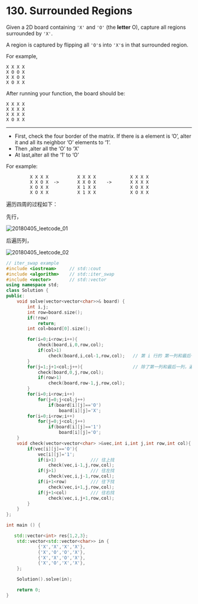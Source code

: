 # 130. Surrounded Regions

Given a 2D board containing `'X'` and `'O'` (the **letter** O), capture all regions surrounded by `'X'`.

A region is captured by flipping all `'O'`s into `'X'`s in that surrounded region.

For example,

```
X X X X
X O O X
X X O X
X O X X

```

After running your function, the board should be:

```
X X X X
X X X X
X X X X
X O X X
```



------



- First, check the four border of the matrix. If there is a element is
  ’O’, alter it and all its neighbor ‘O’ elements to ‘1’.
- Then ,alter all the ‘O’ to ‘X’
- At last,alter all the ‘1’ to ‘O’

For example:

```
         X X X X           X X X X             X X X X
         X X O X  ->       X X O X    ->       X X X X
         X O X X           X 1 X X             X O X X
         X O X X           X 1 X X             X O X X
```

遍历四周的过程如下：

先行，

![20180405_leetcode_01](./20180405_leetcode_01.png)

后遍历列，

![20180405_leetcode_02](./20180405_leetcode_02.png)



```cpp
// iter_swap example
#include <iostream>     // std::cout
#include <algorithm>    // std::iter_swap
#include <vector>       // std::vector
using namespace std;
class Solution {
public:
    void solve(vector<vector<char>>& board) {
        int i,j;
        int row=board.size();
        if(!row)
            return;
        int col=board[0].size();

        for(i=0;i<row;i++){
            check(board,i,0,row,col);
            if(col>1)
                check(board,i,col-1,row,col);   // 第 i 行的 第一列和最后一列
        }
        for(j=1;j+1<col;j++){                   // 除了第一列和最后一列，遍历 0  行的所有列 和 最后一行的所有列
            check(board,0,j,row,col);
            if(row>1)
                check(board,row-1,j,row,col);
        }
        for(i=0;i<row;i++)
            for(j=0;j<col;j++)
                if(board[i][j]=='O')
                    board[i][j]='X';
        for(i=0;i<row;i++)
            for(j=0;j<col;j++)
                if(board[i][j]=='1')
                    board[i][j]='O';
    }
    void check(vector<vector<char> >&vec,int i,int j,int row,int col){
        if(vec[i][j]=='O'){
            vec[i][j]='1';
            if(i>1)             /// 往上找
                check(vec,i-1,j,row,col);
            if(j>1)             /// 往左找
                check(vec,i,j-1,row,col);
            if(i+1<row)         /// 往下找
                check(vec,i+1,j,row,col);
            if(j+1<col)         /// 往右找
                check(vec,i,j+1,row,col);
        }
    }
};

int main () {

   std::vector<int> res{1,2,3};
    std::vector<std::vector<char>> in {
            {'X','X','X','X'},
            {'X','O','O','X'},
            {'X','X','O','X'},
            {'X','O','X','X'},
    };

    Solution().solve(in);

    return 0;
}
```

